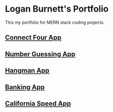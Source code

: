 # Logan Burnett's Portfolio
This my portfolio for MERN stack coding projects.
## [Connect Four App](./connect-four-app)

## [Number Guessing App](./number-guessing-app)

## [Hangman App](./hangman-app)

## [Banking App](./banking-app)

## [California Speed App](./california-speed-app)
